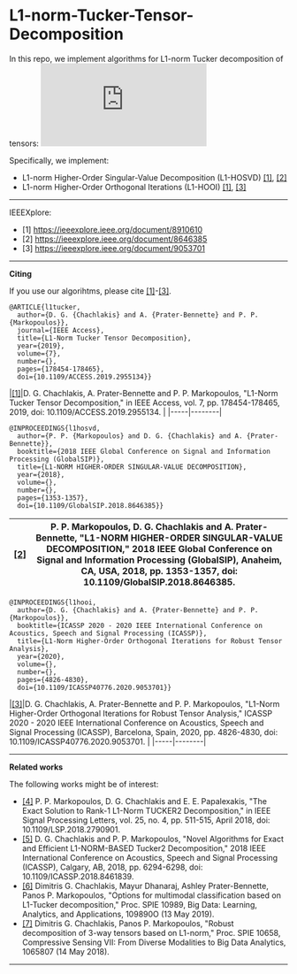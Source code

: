 # L1-norm-Tucker-Tensor-Decomposition
 In this repo, we implement algorithms for L1-norm Tucker decomposition of tensors:
 ![equation](https://latex.codecogs.com/svg.latex?%5Cinline%20%5CLARGE%20%5Cunderset%7B%5C%7B%5Cmathbf%20Q_n%20%5Cin%20%5Cmathbb%20R%5E%7BD_n%20%5Ctimes%20d_n%7D%5C%7D_%7Bn%3D1%2C2%2C%5Cldots%2CN%7D%7D%7B%5Ctext%7Bmax.%7D%7D%5Cleft%5C%7C%5Cboldsymbol%7B%5Cmathcal%20X%7D%5Ctimes_1%5Cmathbf%20Q_1%5E%5Ctop%20%5Ctimes_2%5Cmathbf%20Q_2%5E%5Ctop%20%5Cldots%20%5Ctimes_N%5Cmathbf%20Q_N%5E%5Ctop%5Cright%5C%7C_1.)

Specifically, we implement:
* L1-norm Higher-Order Singular-Value Decomposition (L1-HOSVD) [[1]](https://ieeexplore.ieee.org/document/8910610), [[2]](https://ieeexplore.ieee.org/document/8646385)
* L1-norm Higher-Order Orthogonal Iterations (L1-HOOI) [[1]](https://ieeexplore.ieee.org/document/8910610), [[3]](https://ieeexplore.ieee.org/document/9053701)

---
IEEEXplore:
* [1] https://ieeexplore.ieee.org/document/8910610
* [2] https://ieeexplore.ieee.org/document/8646385
* [3] https://ieeexplore.ieee.org/document/9053701

---
**Citing**

If you use our algorihtms, please cite [[1]](https://ieeexplore.ieee.org/document/8910610)-[[3]](https://ieeexplore.ieee.org/document/9053701).

```
@ARTICLE{l1tucker,
  author={D. G. {Chachlakis} and A. {Prater-Bennette} and P. P. {Markopoulos}},
  journal={IEEE Access}, 
  title={L1-Norm Tucker Tensor Decomposition}, 
  year={2019},
  volume={7},
  number={},
  pages={178454-178465},
  doi={10.1109/ACCESS.2019.2955134}}
```
|[[1]](https://ieeexplore.ieee.org/document/8910610)|D. G. Chachlakis, A. Prater-Bennette and P. P. Markopoulos, "L1-Norm Tucker Tensor Decomposition," in IEEE Access, vol. 7, pp. 178454-178465, 2019, doi: 10.1109/ACCESS.2019.2955134.
|
|-----|--------|

```
@INPROCEEDINGS{l1hosvd,
  author={P. P. {Markopoulos} and D. G. {Chachlakis} and A. {Prater-Bennette}},
  booktitle={2018 IEEE Global Conference on Signal and Information Processing (GlobalSIP)}, 
  title={L1-NORM HIGHER-ORDER SINGULAR-VALUE DECOMPOSITION}, 
  year={2018},
  volume={},
  number={},
  pages={1353-1357},
  doi={10.1109/GlobalSIP.2018.8646385}}
```

|[[2]](https://ieeexplore.ieee.org/document/8646385)|P. P. Markopoulos, D. G. Chachlakis and A. Prater-Bennette, "L1-NORM HIGHER-ORDER SINGULAR-VALUE DECOMPOSITION," 2018 IEEE Global Conference on Signal and Information Processing (GlobalSIP), Anaheim, CA, USA, 2018, pp. 1353-1357, doi: 10.1109/GlobalSIP.2018.8646385.|
|-----|--------|

```
@INPROCEEDINGS{l1hooi,
  author={D. G. {Chachlakis} and A. {Prater-Bennette} and P. P. {Markopoulos}},
  booktitle={ICASSP 2020 - 2020 IEEE International Conference on Acoustics, Speech and Signal Processing (ICASSP)}, 
  title={L1-Norm Higher-Order Orthogonal Iterations for Robust Tensor Analysis}, 
  year={2020},
  volume={},
  number={},
  pages={4826-4830},
  doi={10.1109/ICASSP40776.2020.9053701}}
```

|[[3]](https://ieeexplore.ieee.org/document/9053701)|D. G. Chachlakis, A. Prater-Bennette and P. P. Markopoulos, "L1-Norm Higher-Order Orthogonal Iterations for Robust Tensor Analysis," ICASSP 2020 - 2020 IEEE International Conference on Acoustics, Speech and Signal Processing (ICASSP), Barcelona, Spain, 2020, pp. 4826-4830, doi: 10.1109/ICASSP40776.2020.9053701.
|
|-----|--------|

---
**Related works**

The following works might be of interest:

* [[4]](https://ieeexplore.ieee.org/document/8248754) P. P. Markopoulos, D. G. Chachlakis and E. E. Papalexakis, "The Exact Solution to Rank-1 L1-Norm TUCKER2 Decomposition," in IEEE Signal Processing Letters, vol. 25, no. 4, pp. 511-515, April 2018, doi: 10.1109/LSP.2018.2790901.
* [[5]](https://ieeexplore.ieee.org/document/8461839) D. G. Chachlakis and P. P. Markopoulos, "Novel Algorithms for Exact and Efficient L1-NORM-BASED Tucker2 Decomposition," 2018 IEEE International Conference on Acoustics, Speech and Signal Processing (ICASSP), Calgary, AB, 2018, pp. 6294-6298, doi: 10.1109/ICASSP.2018.8461839.
* [[6]](https://doi-org.ezproxy.rit.edu/10.1117/12.2520140) Dimitris G. Chachlakis, Mayur Dhanaraj, Ashley Prater-Bennette, Panos P. Markopoulos, "Options for multimodal classification based on L1-Tucker decomposition," Proc. SPIE 10989, Big Data: Learning, Analytics, and Applications, 109890O (13 May 2019).
* [[7]](https://doi-org.ezproxy.rit.edu/10.1117/12.2307843) Dimitris G. Chachlakis, Panos P. Markopoulos, "Robust decomposition of 3-way tensors based on L1-norm," Proc. SPIE 10658, Compressive Sensing VII: From Diverse Modalities to Big Data Analytics, 1065807 (14 May 2018).
---
